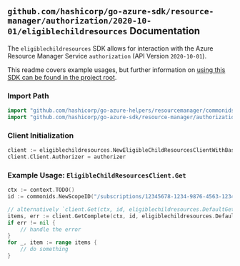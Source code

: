 
## `github.com/hashicorp/go-azure-sdk/resource-manager/authorization/2020-10-01/eligiblechildresources` Documentation

The `eligiblechildresources` SDK allows for interaction with the Azure Resource Manager Service `authorization` (API Version `2020-10-01`).

This readme covers example usages, but further information on [using this SDK can be found in the project root](https://github.com/hashicorp/go-azure-sdk/tree/main/docs).

### Import Path

```go
import "github.com/hashicorp/go-azure-helpers/resourcemanager/commonids"
import "github.com/hashicorp/go-azure-sdk/resource-manager/authorization/2020-10-01/eligiblechildresources"
```


### Client Initialization

```go
client := eligiblechildresources.NewEligibleChildResourcesClientWithBaseURI("https://management.azure.com")
client.Client.Authorizer = authorizer
```


### Example Usage: `EligibleChildResourcesClient.Get`

```go
ctx := context.TODO()
id := commonids.NewScopeID("/subscriptions/12345678-1234-9876-4563-123456789012/resourceGroups/some-resource-group")

// alternatively `client.Get(ctx, id, eligiblechildresources.DefaultGetOperationOptions())` can be used to do batched pagination
items, err := client.GetComplete(ctx, id, eligiblechildresources.DefaultGetOperationOptions())
if err != nil {
	// handle the error
}
for _, item := range items {
	// do something
}
```
